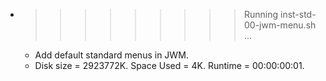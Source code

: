 * >>>>>>>>> Running inst-std-00-jwm-menu.sh ...
  * Add default standard menus in JWM.
  * Disk size = 2923772K. Space Used = 4K. Runtime = 00:00:00:01.
